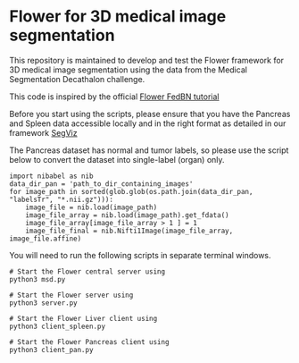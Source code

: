 # Flower for 3D medical image segmentation 

This repository is maintained to develop and test the Flower framework for 3D medical image segmentation using the data from the Medical Segmentation Decathalon challenge.

This code is inspired by the official [Flower FedBN tutorial](https://flower.dev/docs/fedbn-example-pytorch-from-centralized-to-federated.html) 

Before you start using the scripts, please ensure that you have the Pancreas and Spleen data accessible locally and in the right format as detailed in our framework [SegViz](https://github.com/UM2ii/SegViz)

The Pancreas dataset has normal and tumor labels, so please use the script below to convert the dataset into single-label (organ) only. 

```
import nibabel as nib
data_dir_pan = 'path_to_dir_containing_images'
for image_path in sorted(glob.glob(os.path.join(data_dir_pan, "labelsTr", "*.nii.gz"))):
    image_file = nib.load(image_path)
    image_file_array = nib.load(image_path).get_fdata()
    image_file_array[image_file_array > 1 ] = 1
    image_file_final = nib.Nifti1Image(image_file_array, image_file.affine)
```

You will need to run the following scripts in separate terminal windows.

```
# Start the Flower central server using 
python3 msd.py
```

```
# Start the Flower server using 
python3 server.py
```

```
# Start the Flower Liver client using 
python3 client_spleen.py
```
```
# Start the Flower Pancreas client using 
python3 client_pan.py
```


